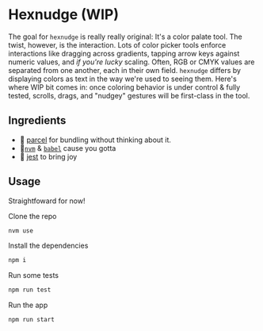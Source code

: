 # Hexnudge (WIP)

The goal for `hexnudge` is really really original: It's a color palate tool. The twist, however, is the interaction. Lots of color picker tools enforce interactions like dragging across gradients, tapping arrow keys against numeric values, and *if you're lucky* scaling. Often, RGB or CMYK values are separated from one another, each in their own field. `hexnudge` differs by displaying colors as text in the way we're used to seeing them. Here's where WIP bit comes in: once coloring behavior is under control & fully tested, scrolls, drags, and "nudgey" gestures will be first-class in the tool.

## Ingredients

- 🚀 [parcel](https://parceljs.org/) for bundling without thinking about it.
- 🙊[`nvm`](https://github.com/creationix/nvm#usage) & [`babel`](https://babeljs.io/) cause you gotta
- 🎉 [jest](jest.io) to bring joy

## Usage

Straightfoward for now!

Clone the repo

```bash
nvm use
```

Install the dependencies

```bash
npm i
```

Run some tests

```bash
npm run test
```

Run the app

```bash
npm run start
```









